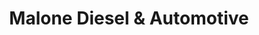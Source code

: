 ---
title: "Malone Diesel & Automotive"
url: /dripping-springs/malone-diesel-und-automotive/
shop: Autowerkstatt
---